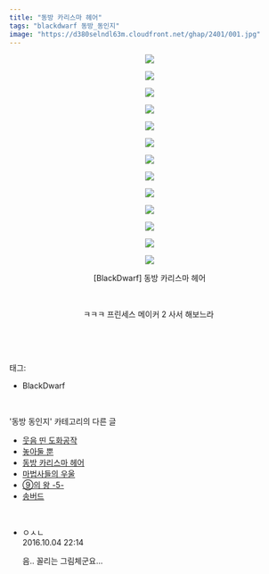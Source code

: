 ```yaml
---
title: "동방 카리스마 헤어"
tags: "blackdwarf 동방_동인지"
image: "https://d380selndl63m.cloudfront.net/ghap/2401/001.jpg"
---
```

<div class="article">
<p style="text-align: center; clear: none; float: none;"><img src="{{ site.imgserver5 }}/ghap/2401/001.jpg"/></p>
<p style="text-align: center; clear: none; float: none;"><img src="{{ site.imgserver5 }}/ghap/2401/002.jpg"/></p>
<p style="text-align: center; clear: none; float: none;"><img src="{{ site.imgserver5 }}/ghap/2401/003.jpg"/></p>
<p style="text-align: center; clear: none; float: none;"><img src="{{ site.imgserver5 }}/ghap/2401/004.jpg"/></p>
<p style="text-align: center; clear: none; float: none;"><img src="{{ site.imgserver5 }}/ghap/2401/005.jpg"/></p>
<p style="text-align: center; clear: none; float: none;"><img src="{{ site.imgserver5 }}/ghap/2401/006.jpg"/></p>
<p style="text-align: center; clear: none; float: none;"><img src="{{ site.imgserver5 }}/ghap/2401/007.jpg"/></p>
<p style="text-align: center; clear: none; float: none;"><img src="{{ site.imgserver5 }}/ghap/2401/008.jpg"/></p>
<p style="text-align: center; clear: none; float: none;"><img src="{{ site.imgserver5 }}/ghap/2401/009.jpg"/></p>
<p style="text-align: center; clear: none; float: none;"><img src="{{ site.imgserver5 }}/ghap/2401/010.jpg"/></p>
<p style="text-align: center; clear: none; float: none;"><img src="{{ site.imgserver5 }}/ghap/2401/011.jpg"/></p>
<p style="text-align: center; clear: none; float: none;"><img src="{{ site.imgserver5 }}/ghap/2401/012.jpg"/></p>
<p style="text-align: center; clear: none; float: none;"><img src="{{ site.imgserver5 }}/ghap/2401/013.jpg"/></p>
<p style="text-align: center; clear: none; float: none;">[BlackDwarf] 동방 카리스마 헤어</p>
<p style="text-align: center; clear: none; float: none;"><br/></p>
<p style="text-align: center; clear: none; float: none;">ㅋㅋㅋ 프린세스 메이커 2 사서 해보느라 </p>
<p><br/></p>
</div><br/>
<div class="tagTrail">
<p>태그: </p>
<ul>
<li>BlackDwarf</li>
</ul>
</div><br/>
<div class="another">
<p>'동방 동인지' 카테고리의 다른 글</p>
<ul>
<li><a href="/ghap_2403">웃음 띤 도화공작</a></li>
<li><a href="/ghap_2402">놓아둘 뿐</a></li>
<li><a href="/ghap_2401">동방 카리스마 헤어</a></li>
<li><a href="/ghap_2399">마법사들의 우울</a></li>
<li><a href="/ghap_2398">⑨의 왕 -5-</a></li>
<li><a href="/ghap_2397">송버드</a></li>
</ul>
</div><br/>
<div class="cb_module cb_fluid">
<div class="cb_wrt cb_profile">
<div class="comment">
<ul>
<li class="cb_thumb_off" id="comment14820215">
<div class="cb_comment_area">
<div class="cb_info_area">
<div class="cb_section">
<span class="cb_nick_name">ㅇㅅㄴ</span>
</div>
<div class="cb_section">
<span class="cb_date">2016.10.04 22:14 </span>
</div>
</div>
<div class="cb_dsc_comment">
<p class="cb_dsc">
											음.. 꼴리는 그림체군요...
										</p>
</div>
</div></li>
</ul>
</div>
</div><!-- commentList close -->
</div><br/>
